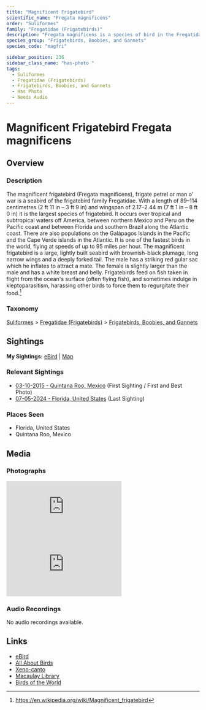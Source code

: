 ```yaml
---
title: "Magnificent Frigatebird"
scientific_name: "Fregata magnificens"
order: "Suliformes"
family: "Fregatidae (Frigatebirds)"
description: "Fregata magnificens is a species of bird in the Fregatidae (Frigatebirds) family. It has been observed 2 times. It has been photographed."
species_group: "Frigatebirds, Boobies, and Gannets"
species_code: "magfri"

sidebar_position: 236
sidebar_class_name: "has-photo "
tags: 
  - Suliformes
  - Fregatidae (Frigatebirds)
  - Frigatebirds, Boobies, and Gannets
  - Has Photo
  - Needs Audio
---
```


# Magnificent Frigatebird <span className='sci_name'>Fregata magnificens</span>

## Overview

### Description
The magnificent frigatebird (Fregata magnificens), frigate petrel or man o' war is a seabird of the frigatebird family Fregatidae. With a length of 89–114 centimetres (2 ft 11 in – 3 ft 9 in) and wingspan of 2.17–2.44 m (7 ft 1 in – 8 ft 0 in) it is the largest species of frigatebird. It occurs over tropical and subtropical waters off America, between northern Mexico and Peru on the Pacific coast and between Florida and southern Brazil along the Atlantic coast. There are also populations on the Galápagos Islands in the Pacific and the Cape Verde islands in the Atlantic. It is one of the fastest birds in the world, flying at speeds of up to 95 miles per hour.
The magnificent frigatebird is a large, lightly built seabird with brownish-black plumage, long narrow wings and a deeply forked tail. The male has a striking red gular sac which he inflates to attract a mate. The female is slightly larger than the male and has a white breast and belly. Frigatebirds feed on fish taken in flight from the ocean's surface (often flying fish), and sometimes indulge in kleptoparasitism, harassing other birds to force them to regurgitate their food.[^1]

[^1]: https://en.wikipedia.org/wiki/Magnificent_frigatebird

### Taxonomy
[Suliformes](/tags/suliformes) > [Fregatidae (Frigatebirds)](/tags/fregatidae-frigatebirds) > [Frigatebirds, Boobies, and Gannets](/tags/frigatebirds-boobies-and-gannets)


## Sightings

**My Sightings:** [eBird](https://ebird.org/lifelist?r=world&time=life&spp=magfri) | [Map](/map?species_code=magfri)

### Relevant Sightings

* [03-10-2015 - Quintana Roo, Mexico](https://ebird.org/checklist/S206239632) (First Sighting / First and Best Photo)
* [07-05-2024 - Florida, United States](https://ebird.org/checklist/S185524319) (Last Sighting)

### Places Seen

* Florida, United States
* Quintana Roo, Mexico



## Media
### Photographs
<iframe className="photo_iframe horizontal" src="https://macaulaylibrary.org/asset/627874839/embed" frameBorder="0" allowFullScreen></iframe>
<iframe className="photo_iframe horizontal" src="https://macaulaylibrary.org/asset/627868077/embed" frameBorder="0" allowFullScreen></iframe>

### Audio Recordings
No audio recordings available.

## Links
* [eBird](https://ebird.org/species/magfri) 
* [All About Birds](https://www.allaboutbirds.org/guide/magfri) 
* [Xeno-canto](https://www.xeno-canto.org/species/fregata-magnificens) 
* [Macaulay Library](https://search.macaulaylibrary.org/catalog?taxonCode=magfri&sort=rating_rank_desc)
* [Birds of the World](https://birdsoftheworld.org/bow/species/magfri)
